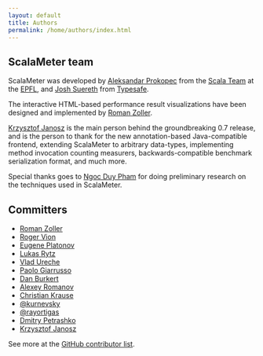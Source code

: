 ```yaml
---
layout: default
title: Authors
permalink: /home/authors/index.html
---
```



## ScalaMeter team

ScalaMeter was developed by
[Aleksandar Prokopec](http://people.epfl.ch/aleksandar.prokopec)
from the [Scala Team](http://lamp.epfl.ch/) at the [EPFL](http://epfl.ch/),
and [Josh Suereth](http://jsuereth.com/) from [Typesafe](http://typesafe.com/).

The interactive HTML-based performance result visualizations have been designed and
implemented by [Roman Zoller](https://github.com/rzoller).

[Krzysztof Janosz](https://github.com/kjanosz)
is the main person behind the groundbreaking 0.7 release,
and is the person to thank for the new annotation-based Java-compatible frontend,
extending ScalaMeter to arbitrary data-types,
implementing method invocation counting measurers,
backwards-compatible benchmark serialization format,
and much more.

Special thanks goes to [Ngoc Duy Pham](https://github.com/ngocduy-pham)
for doing preliminary research
on the techniques used in ScalaMeter.

## Committers

- [Roman Zoller](https://github.com/rzoller)
- [Roger Vion](https://github.com/vrepfl)
- [Eugene Platonov](https://github.com/jozic)
- [Lukas Rytz](https://github.com/lrytz)
- [Vlad Ureche](https://github.com/VladUreche)
- [Paolo Giarrusso](http://www.informatik.uni-marburg.de/~pgiarrusso/)
- [Dan Burkert](https://github.com/danburkert)
- [Alexey Romanov](https://github.com/alexeyr)
- [Christian Krause](https://github.com/wookietreiber)
- [@kurnevsky](https://github.com/kurnevsky)
- [@rayortigas](https://github.com/rayortigas)
- [Dmitry Petrashko](https://github.com/DarkDimius)
- [Krzysztof Janosz](https://github.com/kjanosz)

See more at the
[GitHub contributor list](https://github.com/scalameter/scalameter/graphs/contributors).
